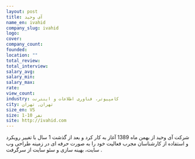 ```yaml
---
layout: post
title: آی وحید
name_en: ivahid
company_slug: ivahid
logo: 
cover: 
company_count:
founded:
location: ""
total_review: 
total_interview: 
salary_avg: 
salary_min: 
salary_max: 
rate: 
view_count: 
industry: کامپیوتر، فناوری اطلاعات و اینترنت
city: تهران, تهران
size_en: VS
size: 1-10 نفر
site: http://ivahid.com
---
```


شرکت آی وحید از بهمن ماه 1389 آغاز به کار کرد و بعد از گذشت 1 سال با تغییر رویکرد و استفاده از کارشناسان مجرب فعالیت خود را به صورت حرفه ای در زمینه طراحی وب سایت، بهینه سازی و سئو سایت از سرگرفت .
